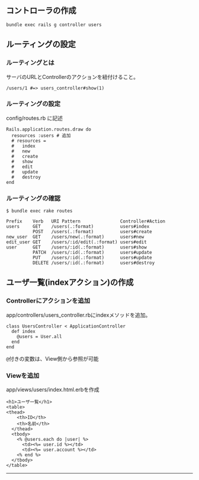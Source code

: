 ## コントローラの作成

```
bundle exec rails g controller users
```

## ルーティングの設定

### ルーティングとは

サーバのURLとControllerのアクションを紐付けること。

```
/users/1 #=> users_controller#show(1)
```

### ルーティングの設定

config/routes.rb に記述

```
Rails.application.routes.draw do
  resources :users # 追加
  # resources =
  #   index
  #   new
  #   create
  #   show
  #   edit
  #   update
  #   destroy
end
```

### ルーティングの確認

```
$ bundle exec rake routes

Prefix    Verb   URI Pattern               Controller#Action
users     GET    /users(.:format)          users#index
          POST   /users(.:format)          users#create
new_user  GET    /users/new(.:format)      users#new
edit_user GET    /users/:id/edit(.:format) users#edit
user      GET    /users/:id(.:format)      users#show
          PATCH  /users/:id(.:format)      users#update
          PUT    /users/:id(.:format)      users#update
          DELETE /users/:id(.:format)      users#destroy
```

## ユーザ一覧(indexアクション)の作成

### Controllerにアクションを追加

app/controllers/users_controller.rbにindexメソッドを追加。

```
class UsersController < ApplicationController
  def index
    @users = User.all
  end
end
```

`@`付きの変数は、View側から参照が可能

### Viewを追加

app/views/users/index.html.erbを作成

```
<h1>ユーザ一覧</h1>
<table>                                                                                                            <thead>
    <th>ID</th>
    <th>名前</th>
  </thead>
  <tbody>
    <% @users.each do |user| %>
      <td><%= user.id %></td>
      <td><%= user.account %></td>
    <% end %>
  </tbody>
</table>
```


---
